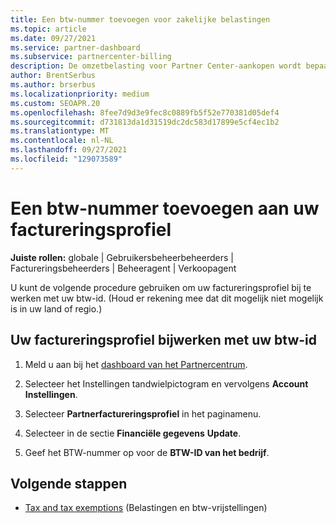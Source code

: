```yaml
---
title: Een btw-nummer toevoegen voor zakelijke belastingen
ms.topic: article
ms.date: 09/27/2021
ms.service: partner-dashboard
ms.subservice: partnercenter-billing
description: De omzetbelasting voor Partner Center-aankopen wordt bepaald door het adres van uw bedrijf. Bedrijven in sommige landen kunnen hun btw-nummer of lokale equivalent verstrekken.
author: BrentSerbus
ms.author: brserbus
ms.localizationpriority: medium
ms.custom: SEOAPR.20
ms.openlocfilehash: 8fee7d9d3e9fec8c0889fb5f52e770381d05def4
ms.sourcegitcommit: d731813da1d31519dc2dc583d17899e5cf4ec1b2
ms.translationtype: MT
ms.contentlocale: nl-NL
ms.lasthandoff: 09/27/2021
ms.locfileid: "129073589"
---
```

# <a name="add-a-vat-id-to-your-billing-profile"></a>Een btw-nummer toevoegen aan uw factureringsprofiel

**Juiste rollen:** globale | Gebruikersbeheerbeheerders | Factureringsbeheerders | Beheeragent | Verkoopagent

U kunt de volgende procedure gebruiken om uw factureringsprofiel bij te werken met uw btw-id. (Houd er rekening mee dat dit mogelijk niet mogelijk is in uw land of regio.)

## <a name="update-your-billing-profile-with-your-vat-id"></a>Uw factureringsprofiel bijwerken met uw btw-id

1. Meld u aan bij het [dashboard van het Partnercentrum](https://partner.microsoft.com/dashboard/).

2. Selecteer het Instellingen tandwielpictogram en vervolgens **Account Instellingen**.

3. Selecteer **Partnerfactureringsprofiel** in het paginamenu.

4. Selecteer in de sectie **Financiële gegevens** **Update**.

5. Geef het BTW-nummer op voor de **BTW-ID van het bedrijf**.

## <a name="next-steps"></a>Volgende stappen

- [Tax and tax exemptions](tax-and-tax-exemptions.md) (Belastingen en btw-vrijstellingen)
